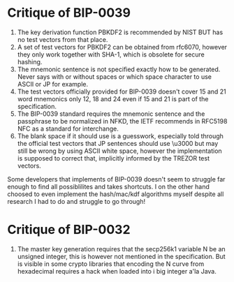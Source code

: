 # Critique of BIP-0039

1. The key derivation function PBKDF2 is recommended by NIST BUT has no test vectors from that place.
2. A set of test vectors for PBKDF2 can be obtained from rfc6070, however they only work together with SHA-1, which is obsolete for secure hashing.
3. The mnemonic sentence is not specified exactly how to be generated. Never says with or without spaces or which space character to use ASCII or JP for example.
4. The test vectors officially provided for BIP-0039 doesn't cover 15 and 21 word mnemonics only 12, 18 and 24 even if 15 and 21 is part of the specification.
5. The BIP-0039 standard requires the mnemonic sentence and the passphrase to be normalized in NFKD, the IETF recommends in RFC5198 NFC as a standard for interchange.
6. The blank space if it should use is a guesswork, especially told through the official test vectors that JP sentences should use \u3000 but may still be wrong by using ASCII white space, however the implementation is supposed to correct that, implicitly informed by the TREZOR test vectors.

Some developers that implements of BIP-0039 doesn't seem to struggle far enough to find all possiblilites and takes shortcuts. I on the other hand choosed to even implement the hash/mac/kdf algorithms myself despite all research I had to do and struggle to go through!

# Critique of BIP-0032

1. The master key generation requires that the secp256k1 variable N be an unsigned integer, this is however not mentioned in the specification. But is visible in some crypto libraries that encoding the N curve from hexadecimal requires a hack when loaded into i big integer a'la Java.
